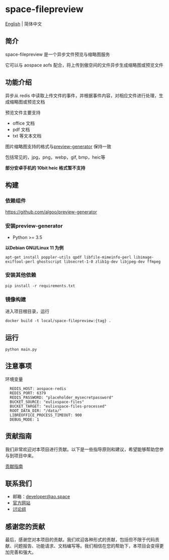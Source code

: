# space-filepreview

[English](./README.md) | 简体中文

## 简介

space-filepreview 是一个异步文件预览与缩略图服务

它可以与 aospace aofs 配合，将上传到傲空间的文件异步生成缩略图或预览文件

## 功能介绍

异步从 redis 中读取上传文件的事件，并根据事件内容，对相应文件进行处理，生成缩略图或预览文档

预览文件主要支持

- office 文档
- pdf 文档
- txt 等文本文档

图片缩略图支持的格式与[preview-generator](https://github.com/algoo/preview-generator) 保持一致

包括常见的，jpg，png，webp，gif, bmp，heic等

**部分安卓手机的 10bit heic 格式暂不支持**

## 构建

### 依赖组件
<https://github.com/algoo/preview-generator>

### 安装preview-generator

- Python >= 3.5

**以Debian GNU/Linux 11 为例**

```shell
apt-get install poppler-utils qpdf libfile-mimeinfo-perl libimage-exiftool-perl ghostscript libsecret-1-0 zlib1g-dev libjpeg-dev ffmpeg
```

### 安装其他依赖

```shell
pip install -r requirements.txt
```

### 镜像构建

进入项目根目录，运行

```shell
docker build -t local/space-filepreview:{tag} . 
````

## 运行

```shell
python main.py
```

## 注意事项

环境变量

      REDIS_HOST: aospace-redis
      REDIS_PORT: 6379
      REDIS_PASSWORD: "placeholder_mysecretpassword"
      BUCKET_SOURCE: "eulixspace-files"
      BUCKET_TARGET: "eulixspace-files-processed"
      ROOT_DATA_DIR: "/data/"
      LIBREOFFICE_PROCESS_TIMEOUT: 900
      DEBUG_MODE: 1

## 贡献指南

我们非常欢迎对本项目进行贡献。以下是一些指导原则和建议，希望能够帮助您参与到项目中来。

[贡献指南](https://github.com/ao-space/ao.space/blob/dev/docs/cn/contribution-guidelines.md)

## 联系我们

- 邮箱：<developer@ao.space>
- [官方网站](https://ao.space)
- [讨论组](https://slack.ao.space)

## 感谢您的贡献

最后，感谢您对本项目的贡献。我们欢迎各种形式的贡献，包括但不限于代码贡献、问题报告、功能请求、文档编写等。我们相信在您的帮助下，本项目会变得更加完善和强大。
